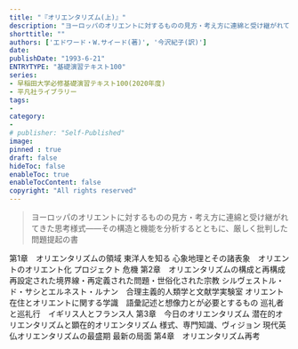 ```yaml
---
title: "『オリエンタリズム(上)』"
description: "ヨーロッパのオリエントに対するものの見方・考え方に連綿と受け継がれてきた思考様式――その構造と機能を分析するとともに、厳しく批判した問題提起の書"
shorttitle: ""
authors: ['エドワード・W.サイード(著)', '今沢紀子(訳)']
date: 
publishDate: "1993-6-21"
ENTRYTYPE: "基礎演習テキスト100"
series:
- 早稲田大学必修基礎演習テキスト100(2020年度)
- 平凡社ライブラリー
tags: 
- 
category: 
- 
# publisher: "Self-Published"
image: 
pinned : true
draft: false
hideToc: false
enableToc: true
enableTocContent: false
copyright: "All rights reserved"
---
```


>ヨーロッパのオリエントに対するものの見方・考え方に連綿と受け継がれてきた思考様式――その構造と機能を分析するとともに、厳しく批判した問題提起の書

第1章　オリエンタリズムの領域
東洋人を知る
心象地理とその諸表象　オリエントのオリエント化
プロジェクト
危機
第2章　オリエンタリズムの構成と再構成
再設定された境界線・再定義された問題・世俗化された宗教
シルヴェストル・ド・サシとエルネスト・ルナン　合理主義的人類学と文献学実験室
オリエント在住とオリエントに関する学識　語彙記述と想像力とが必要とするもの
巡礼者と巡礼行　イギリス人とフランス人
第3章　今日のオリエンタリズム
潜在的オリエンタリズムと顕在的オリエンタリズム
様式、専門知識、ヴィジョン
現代英仏オリエンタリズムの最盛期
最新の局面
第4章　オリエンタリズム再考